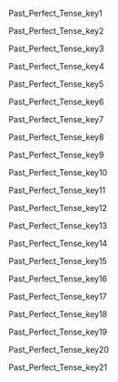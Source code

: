 Past_Perfect_Tense_key1


Past_Perfect_Tense_key2


Past_Perfect_Tense_key3


Past_Perfect_Tense_key4


Past_Perfect_Tense_key5


Past_Perfect_Tense_key6


Past_Perfect_Tense_key7


Past_Perfect_Tense_key8


Past_Perfect_Tense_key9


Past_Perfect_Tense_key10


Past_Perfect_Tense_key11


Past_Perfect_Tense_key12


Past_Perfect_Tense_key13


Past_Perfect_Tense_key14


Past_Perfect_Tense_key15


Past_Perfect_Tense_key16


Past_Perfect_Tense_key17


Past_Perfect_Tense_key18


Past_Perfect_Tense_key19


Past_Perfect_Tense_key20


Past_Perfect_Tense_key21

